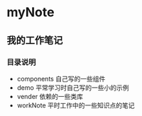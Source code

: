 # myNote
## 我的工作笔记
### 目录说明
* components 自己写的一些组件
* demo 平常学习时自己写的一些小的示例
* vender 依赖的一些类库
* workNote 平时工作中的一些知识点的笔记

